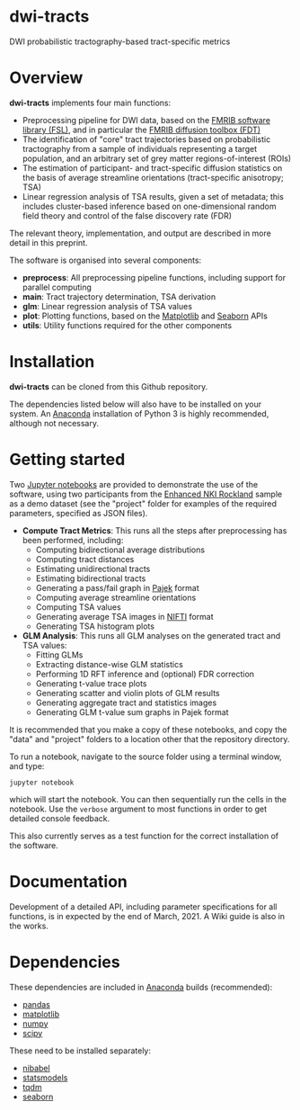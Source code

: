 # dwi-tracts
DWI probabilistic tractography-based tract-specific metrics

# Overview
**dwi-tracts** implements four main functions:

* Preprocessing pipeline for DWI data, based on the [FMRIB software library (FSL)](https://fsl.fmrib.ox.ac.uk/fsl/fslwiki), and in particular the [FMRIB diffusion toolbox (FDT)](https://fsl.fmrib.ox.ac.uk/fsl/fslwiki/FDT)
* The identification of "core" tract trajectories based on probabilistic tractography from a sample of individuals representing a target population, and an arbitrary set of grey matter regions-of-interest (ROIs)
* The estimation of participant- and tract-specific diffusion statistics on the basis of average streamline orientations (tract-specific anisotropy; TSA)
* Linear regression analysis of TSA results, given a set of metadata; this includes cluster-based inference based on one-dimensional random field theory and control of the false discovery rate (FDR)

The relevant theory, implementation, and output are described in more detail in this preprint.

The software is organised into several components:

* **preprocess**: All preprocessing pipeline functions, including support for parallel computing
* **main**: Tract trajectory determination, TSA derivation
* **glm**: Linear regression analysis of TSA values
* **plot**: Plotting functions, based on the [Matplotlib](https://matplotlib.org/) and [Seaborn](https://seaborn.pydata.org/) APIs
* **utils**: Utility functions required for the other components

# Installation
**dwi-tracts** can be cloned from this Github repository. 

The dependencies listed below will also have to be installed on your system. An [Anaconda](https://anaconda.org/anaconda) installation of Python 3 is highly recommended, although not necessary.

# Getting started
Two [Jupyter notebooks](https://jupyter.org/) are provided to demonstrate the use of the software, using two participants from the [Enhanced NKI Rockland](http://fcon_1000.projects.nitrc.org/indi/enhanced/) sample as a demo dataset (see the "project" folder for examples of the required parameters, specified as JSON files).

* **Compute Tract Metrics**: This runs all the steps after preprocessing has been performed, including:
    * Computing bidirectional average distributions
    * Computing tract distances
    * Estimating unidirectional tracts
    * Estimating bidirectional tracts
    * Generating a pass/fail graph in [Pajek](http://vlado.fmf.uni-lj.si/pub/networks/pajek/) format
    * Computing average streamline orientations
    * Computing TSA values
    * Generating average TSA images in [NIFTI](https://nifti.nimh.nih.gov/nifti-1/) format
    * Generating TSA histogram plots
* **GLM Analysis**: This runs all GLM analyses on the generated tract and TSA values:
    * Fitting GLMs
    * Extracting distance-wise GLM statistics
    * Performing 1D RFT inference and (optional) FDR correction
    * Generating t-value trace plots
    * Generating scatter and violin plots of GLM results
    * Generating aggregate tract and statistics images
    * Generating GLM t-value sum graphs in Pajek format

It is recommended that you make a copy of these notebooks, and copy the "data" and "project" folders to a location other that the repository directory.

To run a notebook, navigate to the source folder using a terminal window, and type:

`jupyter notebook`

which will start the notebook. You can then sequentially run the cells in the notebook. Use the `verbose` argument to most functions in order to get detailed console feedback.

This also currently serves as a test function for the correct installation of the software.

# Documentation
Development of a detailed API, including parameter specifications for all functions, is in expected by the end of March, 2021. A Wiki guide is also in the works.

# Dependencies

These dependencies are included in [Anaconda](https://docs.anaconda.com/anaconda/install/) builds (recommended):
* [pandas](https://pandas.pydata.org/pandas-docs/stable/getting_started/install.html)
* [matplotlib](https://anaconda.org/conda-forge/matplotlib)
* [numpy](https://anaconda.org/anaconda/numpy)
* [scipy](https://anaconda.org/anaconda/scipy)

These need to be installed separately:
* [nibabel](https://anaconda.org/conda-forge/nibabel)
* [statsmodels](https://anaconda.org/anaconda/statsmodels)
* [tqdm](https://anaconda.org/conda-forge/tqdm)
* [seaborn](https://anaconda.org/anaconda/seaborn)
